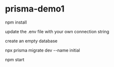 # prisma-demo1

npm install

update the .env file with your own connection string

create an empty database

npx prisma migrate dev --name initial

npm start

